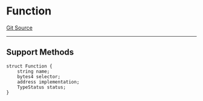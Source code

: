 # Function
[Git Source](https://github.com/metacontract/mc/blob/df7a49283d8212c99bebd64a186325e91d34c075/resources/devkit/api-reference/core/Function.sol)

---------------------
Support Methods
-----------------------


```solidity
struct Function {
    string name;
    bytes4 selector;
    address implementation;
    TypeStatus status;
}
```

